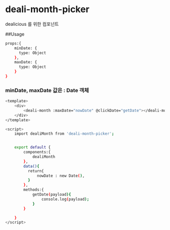 # deali-month-picker

dealicious 를 위한 컴포넌트


##Usage
```bash
props:{
    minDate: {
      type: Object
    },
    maxDate: {
      type: Object
    }
}
```

### minDate, maxDate 값은 : Date 객체

```bash
<template>
    <div>
        <deali-month :maxDate="nowDate" @clickDate="getDate"></deali-month>
    </div>
</template>

<script>
    import dealiMonth from 'deali-month-picker';


    export default {
        components:{
            dealiMonth
        },
        data(){
          return{
              nowDate : new Date(),
          }
        },
        methods:{
            getDate(payload){
                console.log(payload);
            }
        }

    }
</script>
```